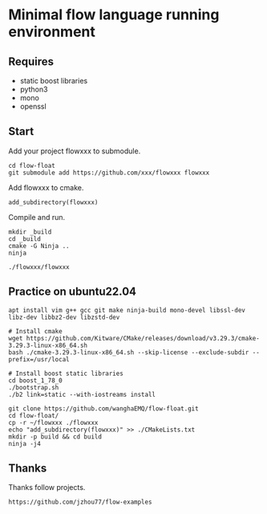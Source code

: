 # Minimal flow language running environment

## Requires

* static boost libraries
* python3
* mono
* openssl

## Start

Add your project flowxxx to submodule.

```
cd flow-float
git submodule add https://github.com/xxx/flowxxx flowxxx
```

Add flowxxx to cmake.

```
add_subdirectory(flowxxx)
```

Compile and run.

```
mkdir _build
cd _build
cmake -G Ninja ..
ninja
```

```
./flowxxx/flowxxx
```

## Practice on ubuntu22.04

```
apt install vim g++ gcc git make ninja-build mono-devel libssl-dev libz-dev libbz2-dev libzstd-dev

# Install cmake
wget https://github.com/Kitware/CMake/releases/download/v3.29.3/cmake-3.29.3-linux-x86_64.sh
bash ./cmake-3.29.3-linux-x86_64.sh --skip-license --exclude-subdir --prefix=/usr/local

# Install boost static libraries
cd boost_1_78_0
./bootstrap.sh
./b2 link=static --with-iostreams install

git clone https://github.com/wanghaEMQ/flow-float.git
cd flow-float/
cp -r ~/flowxxx ./flowxxx
echo "add_subdirectory(flowxxx)" >> ./CMakeLists.txt
mkdir -p build && cd build
ninja -j4
```

## Thanks

Thanks follow projects.

```
https://github.com/jzhou77/flow-examples
```
